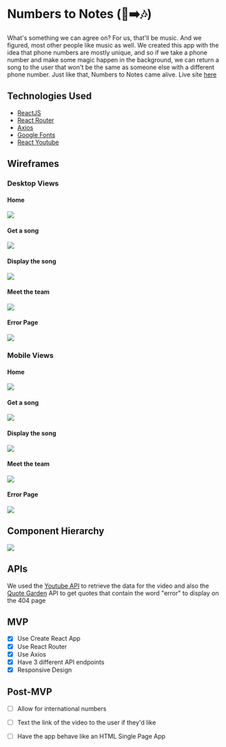 # Numbers to Notes (📱➡️🎶)

What's something we can agree on? For us, that'll be music. And we figured, most other people like music as well. We created this app with the idea that phone numbers are mostly unique, and so if we take a phone number and make some magic happen in the background, we can return a song to the user that won't be the same as someone else with a different phone number. Just like that, Numbers to Notes came alive. Live site [here](https://numberstonotes.netlify.app/) 

## Technologies Used
- [ReactJS](reactjs.org/)
- [React Router](https://reactrouter.com/)
- [Axios](https://axios-http.com/)
- [Google Fonts](https://fonts.google.com/)
- [React Youtube](https://www.npmjs.com/package/react-youtube)


## Wireframes
### Desktop Views

#### Home
![](./src/images/home_desktop.png)
#### Get a song
![](./src/images/get-song_desktop.png)
#### Display the song
![](./src/images/display-song_desktop.png)
#### Meet the team
![](./src/images/meet-team_desktop.png)
#### Error Page
![](./src/images/error-page_desktop.png)

### Mobile Views

#### Home
![](./src/images/home_mobile.png)
#### Get a song
![](./src/images/get-song_mobile.png)
#### Display the song
![](./src/images/display-song_mobile.png)
#### Meet the team
![](./src/images/meet-team_mobile.png)
#### Error Page
![](./src/images/error-page_mobile.png)

## Component Hierarchy
![](./src/images/component-hierarchy.png)

## APIs

We used the [Youtube API](https://developers.google.com/youtube/v3) to retrieve the data for the video and also the [Quote Garden](https://github.com/pprathameshmore/QuoteGarden) API to get quotes that contain the word "error" to display on the 404 page

## MVP

- [x] Use Create React App
- [x] Use React Router
- [x] Use Axios
- [x] Have 3 different API endpoints
- [x] Responsive Design

## Post-MVP

- [ ] Allow for international numbers
- [ ] Text the link of the video to the user if they'd like
- [ ] Have the app behave like an HTML Single Page App



